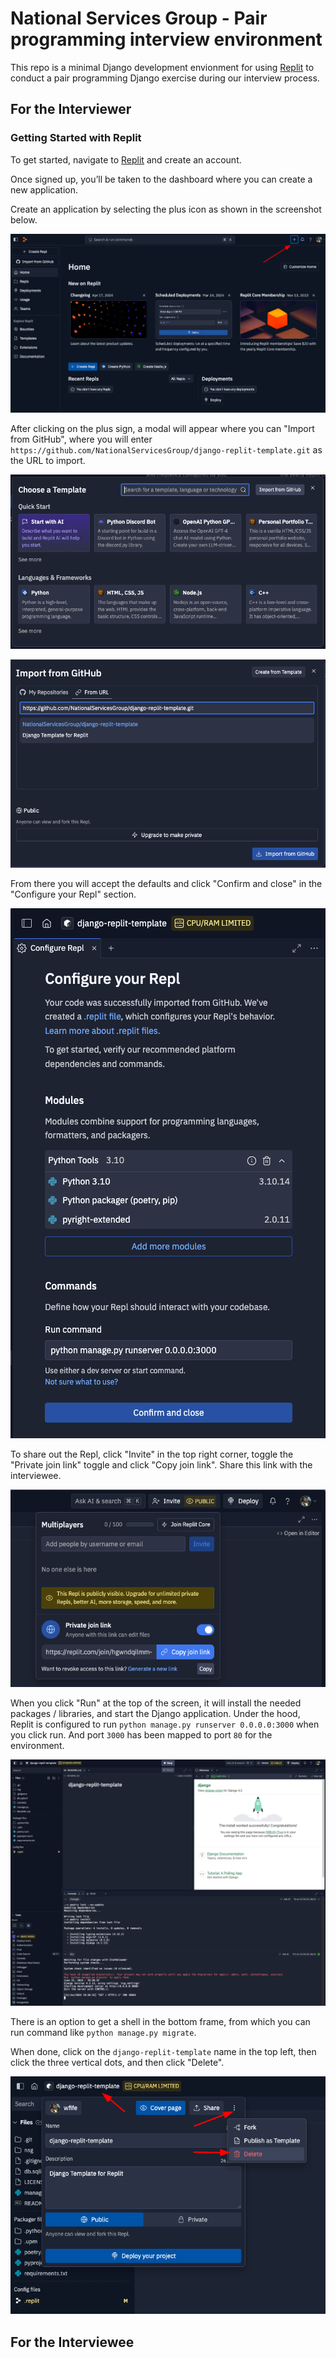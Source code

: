 # National Services Group - Pair programming interview environment

This repo is a minimal Django development envionment for using
[Replit](https://replit.com/) to conduct a pair programming Django exercise
during our interview process.

## For the Interviewer

### Getting Started with Replit

To get started, navigate to [Replit](https://replit.com/) and create an account.

Once signed up, you’ll be taken to the dashboard where you can create a new application.

Create an application by selecting the plus icon as shown in the screenshot below.

![New Environment](docs/img/new_environment.png)

After clicking on the plus sign, a modal will appear where you can "Import from GitHub", where you will enter `https://github.com/NationalServicesGroup/django-replit-template.git` as the URL to import.

![New Environment Moda](docs/img/chose_template.png)

![Import from Github](docs/img/import_from_github.png)

From there you will accept the defaults and click "Confirm and close" in the "Configure your Repl" section.

![Configure your Repl](docs/img/configure_your_repl.png)

To share out the Repl, click "Invite" in the top right corner, toggle the "Private join link" toggle and click "Copy join link".  Share this link with the interviewee.

![Invite](docs/img/invite_candidate.png)

When you click "Run" at the top of the screen, it will install the needed packages / libraries, and start the Django application.  Under the hood, Replit is configured to run `python manage.py runserver 0.0.0.0:3000` when you click run.  And port `3000` has been mapped to port `80` for the environment.

![Run](docs/img/application_started.png)

There is an option to get a shell in the bottom frame, from which you can run command like `python manage.py migrate`. 

When done, click on the `django-replit-template` name in the top left, then click the three vertical dots, and then click "Delete".

![Remove Environment](docs/img/remove_environment.png)

## For the Interviewee

